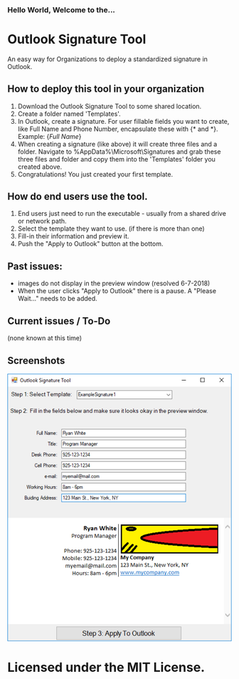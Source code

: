 ### Hello World, Welcome to the...

# Outlook Signature Tool
An easy way for Organizations to deploy a standardized signature in Outlook. 

## How to deploy this tool in your organization
1) Download the Outlook Signature Tool to some shared location. 
2) Create a folder named 'Templates'.  
3) In Outlook, create a signature. For user fillable fields you want to create, like Full Name and Phone Number, encapsulate these with {* and *}.  Example: {*Full Name*}  
4) When creating a signature (like above) it will create three files and a folder. Navigate to %AppData%\Microsoft\Signatures and grab these three files and folder and copy them into the 'Templates' folder you created above.
5) Congratulations! You just created your first template. 

## How do end users use the tool.
1) End users just need to run the executable - usually from a shared drive or network path.
2) Select the template they want to use. (if there is more than one)
3) Fill-in their information and preview it.
4) Push the "Apply to Outlook" button at the bottom.

## Past issues:
 - images do not display in the preview window (resolved 6-7-2018)
 - When the user clicks "Apply to Outlook" there is a pause. A "Please Wait..." needs to be added.
 
## Current issues / To-Do
(none known at this time)
 
## Screenshots
[![N|Solid](https://raw.githubusercontent.com/SunsetQuest/OutlookSignatureTool/master/Other/Screenshot.Main.png)](https://github.com/SunsetQuest/OutlookSignatureTool)

# Licensed under the MIT License.
